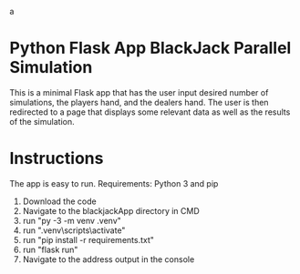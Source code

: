    a
# Python Flask App BlackJack Parallel Simulation

This is a minimal Flask app that has the user input desired number of simulations, the players hand, and the dealers hand. The user is then redirected to a page that displays some relevant data as well as the results of the simulation.

# Instructions

The app is easy to run.
Requirements: Python 3 and pip 
1. Download the code
2. Navigate to the blackjackApp directory in CMD
3. run "py -3 -m venv .venv"
4. run ".venv\scripts\activate"
5. run "pip install -r requirements.txt"
6. run "flask run"
7. Navigate to the address output in the console

